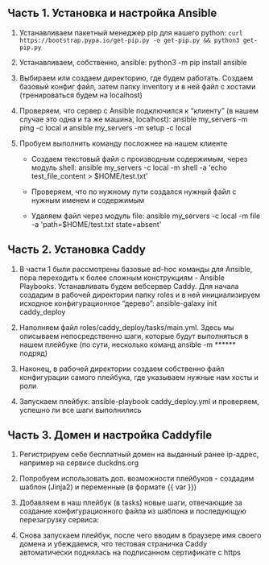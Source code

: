## Часть 1. Установка и настройка Ansible

1. Устанавливаем пакетный менеджер pip для нашего python: ```curl https://bootstrap.pypa.io/get-pip.py -o get-pip.py && python3 get-pip.py```

2. Устанавливаем, собственно, ansible: python3 -m pip install ansible

3. Выбираем или создаем директорию, где будем работать. Создаем базовый конфиг файл, затем папку inventory и в ней файл с хостами (тренироваться будем на localhost)

4. Проверяем, что сервер с Ansible подключился к “клиенту” (в нашем случае это одна и та же машина, localhost): ansible my_servers -m ping -c local и ansible my_servers -m setup -c local

5. Пробуем выполнить команду посложнее на нашем клиенте
   - Создаем текстовый файл с производным содержимым, через модуль shell: ansible my_servers -c local -m shell -a 'echo test_file_content > $HOME/test.txt'
  
   - Проверяем, что по нужному пути создался нужный файл с нужным именем и содержимым
  
   - Удаляем файл через модуль file: ansible my_servers -c local -m file -a 'path=$HOME/test.txt state=absent'
     
## Часть 2. Установка Caddy

1. В части 1 были рассмотрены базовые ad-hoc команды для Ansible, пора переходить к более сложным конструкциям - Ansible Playbooks. Устанавливать будем вебсервер Caddy. Для начала создадим в рабочей директории папку roles и в ней инициализируем исходное конфигурационное “дерево”: ansible-galaxy init caddy_deploy

2. Наполняем файл roles/caddy_deploy/tasks/main.yml. Здесь мы описываем непосредственно шаги, которые будут выполняться в нашем плейбуке (по сути, несколько команд ansible -m ****** подряд)

3. Наконец, в рабочей директории создаем собственно файл конфигурации самого плейбука, где указываем нужные нам хосты и роли

4. Запускаем плейбук: ansible-playbook caddy_deploy.yml и проверяем, успешно ли все шаги выполнились
   
## Часть 3. Домен и настройка Caddyfile

1. Регистрируем себе бесплатный домен на выданный ранее ip-адрес, например на сервисе duckdns.org

2. Попробуем использовать доп. возможности плейбуков - создадим шаблон (Jinja2) и переменные (в формате {{ var }})

3. Добавляем в наш плейбук (в tasks) новые шаги, отвечающие за создание конфигурационного файла из шаблона и последующую перезагрузку сервиса:

4. Снова запускаем плейбук, после чего вводим в браузере имя своего домена и убеждаемся, что тестовая страничка Caddy автоматически поднялась на подписанном сертификате с https
